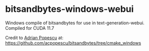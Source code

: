 # bitsandbytes-windows-webui
Windows compile of bitsandbytes for use in text-generation-webui.
Compiled for CUDA 11.7

Credit to [Adrian Popescu](https://github.com/acpopescu) at: https://github.com/acpopescu/bitsandbytes/tree/cmake_windows

